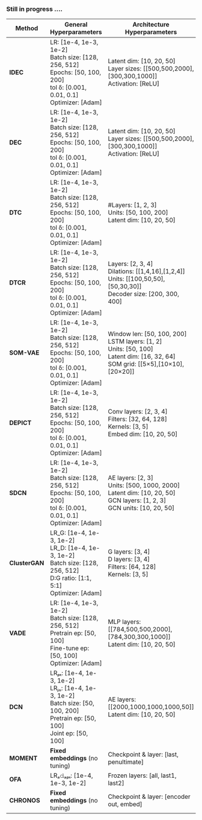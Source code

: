 ### Still in progress ....

| Method       | General Hyperparameters                                                                        | Architecture Hyperparameters                                                                                                         | Model-Specific Hyperparameters                                                               |
|--------------|------------------------------------------------------------------------------------------------|--------------------------------------------------------------------------------------------------------------------------------------|------------------------------------------------------------------------------------------------|
| **IDEC**     | LR: [1e-4, 1e-3, 1e-2]<br>Batch size: [128, 256, 512]<br>Epochs: [50, 100, 200]<br>tol δ: [0.001, 0.01, 0.1]<br>Optimizer: [Adam] | Latent dim: [10, 20, 50]<br>Layer sizes: [[500,500,2000],[300,300,1000]]<br>Activation: [ReLU] | γ: [0.01, 0.1, 1.0]<br>Pretrain epochs: [50, 100, 200] |
| **DEC**      | LR: [1e-4, 1e-3, 1e-2]<br>Batch size: [128, 256, 512]<br>Epochs: [50, 100, 200]<br>tol δ: [0.001, 0.01, 0.1]<br>Optimizer: [Adam] | Latent dim: [10, 20, 50]<br>Layer sizes: [[500,500,2000],[300,300,1000]]<br>Activation: [ReLU]  | Pretrain epochs: [50, 100, 200]         |
| **DTC**      | LR: [1e-4, 1e-3, 1e-2]<br>Batch size: [128, 256, 512]<br>Epochs: [50, 100, 200]<br>tol δ: [0.001, 0.01, 0.1]<br>Optimizer: [Adam]       | #Layers: [1, 2, 3]<br>Units: [50, 100, 200]<br>Latent dim: [10, 20, 50]| -   |
| **DTCR**     | LR: [1e-4, 1e-3, 1e-2]<br>Batch size: [128, 256, 512]<br>Epochs: [50, 100, 200]<br>tol δ: [0.001, 0.01, 0.1]<br>Optimizer: [Adam]         | Layers: [2, 3, 4]<br>Dilations: [[1,4,16],[1,2,4]]<br>Units: [[100,50,50],[50,30,30]]<br>Decoder size: [200, 300, 400]    | Aux loss: [0.5, 1, 2]    |
| **SOM-VAE**  | LR: [1e-4, 1e-3, 1e-2]<br>Batch size: [128, 256, 512]<br>Epochs: [50, 100, 200]<br>tol δ: [0.001, 0.01, 0.1]<br>Optimizer: [Adam]     | Window len: [50, 100, 200]<br>LSTM layers: [1, 2]<br>Units: [50, 100]<br>Latent dim: [16, 32, 64]<br>SOM grid: [[5×5],[10×10],[20×20]] | -      |
| **DEPICT**   | LR: [1e-4, 1e-3, 1e-2]<br>Batch size: [128, 256, 512]<br>Epochs: [50, 100, 200]<br>tol δ: [0.001, 0.01, 0.1]<br>Optimizer: [Adam] | Conv layers: [2, 3, 4]<br>Filters: [32, 64, 128]<br>Kernels: [3, 5]<br>Embed dim: [10, 20, 50]        | -                |
| **SDCN**     | LR: [1e-4, 1e-3, 1e-2]<br>Batch size: [128, 256, 512]<br>Epochs: [50, 100, 200]<br>tol δ: [0.001, 0.01, 0.1]<br>Optimizer: [Adam]               | AE layers: [2, 3]<br>Units: [500, 1000, 2000]<br>Latent dim: [10, 20, 50]<br>GCN layers: [1, 2, 3]<br>GCN units: [10, 20, 50] | -                       |
| **ClusterGAN** | LR_G: [1e-4, 1e-3, 1e-2]<br>LR_D: [1e-4, 1e-3, 1e-2]<br>Batch size: [128, 256, 512]<br>D:G ratio: [1:1, 5:1]<br>Optimizer: [Adam]        | G layers: [3, 4]<br>D layers: [3, 4]<br>Filters: [64, 128]<br>Kernels: [3, 5] | -                   |
| **VADE**     | LR: [1e-4, 1e-3, 1e-2]<br>Batch size: [128, 256, 512]<br>Pretrain ep: [50, 100]<br>Fine-tune ep: [50, 100]<br>Optimizer: [Adam]    | MLP layers: [[784,500,500,2000],[784,300,300,1000]]<br>Latent dim: [10, 20, 50]                            | -                                       |
| **DCN**      | LRₚₜ: [1e-4, 1e-3, 1e-2]<br>LRⱼₙ: [1e-4, 1e-3, 1e-2]<br>Batch size: [50, 100, 200]<br>Pretrain ep: [50, 100]<br>Joint ep: [50, 100]         | AE layers: [[2000,1000,1000,1000,50]]<br>Latent dim: [10, 20, 50]                                                 | -                                         |
| **MOMENT**   | **Fixed embeddings** (no tuning)                                                                 | Checkpoint & layer: [last, penultimate]                       | -                                    |
| **OFA**      | LRₐ𝚍ₐₚₜ: [1e-4, 1e-3, 1e-2]                                             | Frozen layers: [all, last1, last2]                         | -                         |
| **CHRONOS**  | **Fixed embeddings** (no tuning)                                                                 | Checkpoint & layer: [encoder out, embed]                              | -                                    |
